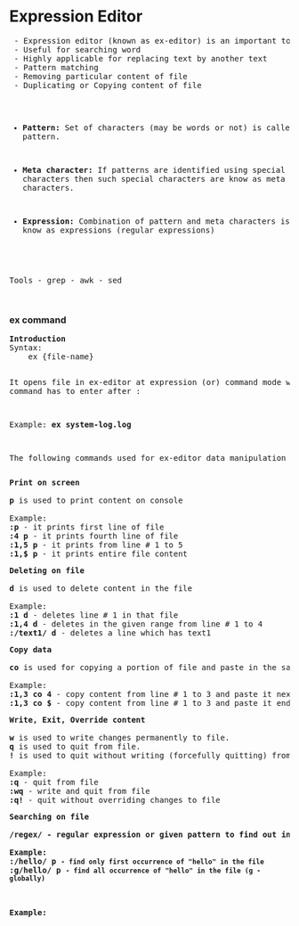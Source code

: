 <h1>Expression Editor</h1>
<pre>
 - Expression editor (known as ex-editor) is an important tool in Linux.
 - Useful for searching word
 - Highly applicable for replacing text by another text
 - Pattern matching
 - Removing particular content of file
 - Duplicating or Copying content of file

 - <b>Pattern:</b> Set of characters (may be words or not) is called pattern.
 
 - <b>Meta character:</b> If patterns are identified using special characters 
 then such special characters are know as meta characters.
 
 - <b>Expression:</b> Combination of pattern and meta characters is 
 know as expressions (regular expressions)
 
 Tools
 	- grep
 	- awk
 	- sed
 	
</pre>


<h3>ex command</h3>
<pre>
<b>Introduction</b>
Syntax:
	ex {file-name}

It opens file in ex-editor at expression (or) command 
mode where command has to enter after :

Example: <b>ex system-log.log</b>


The following commands used for ex-editor data manipulation 
</pre>


<pre>
<b>Print on screen</b>

<b>p</b> is used to print content on console

Example:
<b>:p</b> - it prints first line of file
<b>:4 p</b> - it prints fourth line of file
<b>:1,5 p</b> - it prints from line # 1 to 5
<b>:1,$ p</b> - it prints entire file content
</pre>


<pre>
<b>Deleting on file</b>

<b>d</b> is used to delete content in the file

Example:
<b>:1 d</b> - deletes line # 1 in that file
<b>:1,4 d</b> - deletes in the given range from line # 1 to 4
<b>:/text1/ d</b> - deletes a line which has text1
</pre>


<pre>
<b>Copy data</b>

<b>co</b> is used for copying a portion of file and paste in the same file

Example:
<b>:1,3 co 4</b> - copy content from line # 1 to 3 and paste it next to line # 4
<b>:1,3 co $</b> - copy content from line # 1 to 3 and paste it end of file
</pre>


<pre>
<b>Write, Exit, Override content</b>

<b>w</b> is used to write changes permanently to file.
<b>q</b> is used to quit from file.
<b>!</b> is used to quit without writing (forcefully quitting) from file

Example:
<b>:q</b> - quit from file
<b>:wq</b> - write and quit from file
<b>:q!</b> - quit without overriding changes to file
</pre>

<pre>
<b>Searching on file</b>

<b>/regex/<b> - regular expression or given pattern to find out in file

Example:
<b>:/hello/ p</b> <code>- find only first occurrence of "hello" in the file</code> 
<b>:g/hello/ p</b> <code>- find all occurrence of "hello" in the file (g - globally)</code>
</pre>

<pre>
<b></b>

Example:

</pre>




